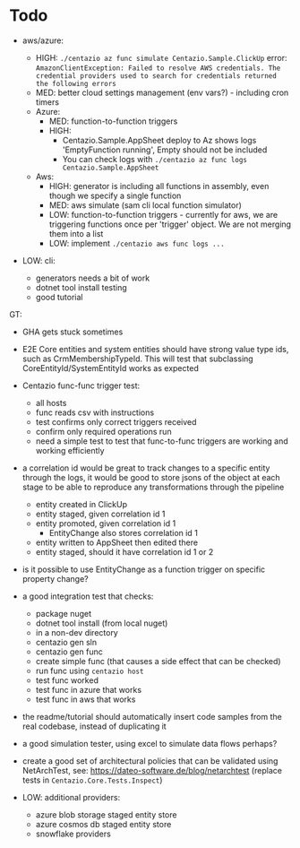 # Todo
- aws/azure:
  - HIGH: `./centazio az func simulate Centazio.Sample.ClickUp` error: `AmazonClientException: Failed to resolve AWS credentials. The credential providers used to search for credentials returned the following errors`
  - MED: better cloud settings management (env vars?) - including cron timers
  - Azure:
    - MED: function-to-function triggers
    - HIGH: 
      - Centazio.Sample.AppSheet deploy to Az shows logs 'EmptyFunction running', Empty should not be included
      - You can check logs with `./centazio az func logs Centazio.Sample.AppSheet`    
  - Aws: 
    - HIGH: generator is including all functions in assembly, even though we specify a single function
    - MED: aws simulate (sam cli local function simulator)
    - LOW: function-to-function triggers - currently for aws, we are triggering functions once per 'trigger' object.  We are not merging them into a list
    - LOW: implement `./centazio aws func logs ...`

- LOW: cli:
  - generators needs a bit of work
  - dotnet tool install testing
  - good tutorial




GT: 
- GHA gets stuck sometimes
- E2E Core entities and system entities should have strong value type ids, such as CrmMembershipTypeId.  This will test
  that subclassing CoreEntityId/SystemEntityId works as expected
- Centazio func-func trigger test: 
  - all hosts
  - func reads csv with instructions 
  - test confirms only correct triggers received 
  - confirm only required operations run
  - need a simple test to test that func-to-func triggers are working and working efficiently
- a correlation id would be great to track changes to a specific entity through the logs, it would be good to
    store jsons of the object at each stage to be able to reproduce any transformations through the pipeline
    - entity created in ClickUp
    - entity staged, given correlation id 1
    - entity promoted, given correlation id 1
      - EntityChange also stores correlation id 1
    - entity written to AppSheet then edited there
    - entity staged, should it have correlation id 1 or 2

- is it possible to use EntityChange as a function trigger on specific property change? 
- a good integration test that checks:
  - package nuget
  - dotnet tool install (from local nuget)
  - in a non-dev directory
  - centazio gen sln
  - centazio gen func
  - create simple func (that causes a side effect that can be checked)
  - run func using `centazio host`
  - test func worked
  - test func in azure that works
  - test func in aws that works
- the readme/tutorial should automatically insert code samples from the real codebase, instead of duplicating it
- a good simulation tester, using excel to simulate data flows perhaps?
- create a good set of architectural policies that can be validated using NetArchTest, 
    see: https://dateo-software.de/blog/netarchtest (replace tests in `Centazio.Core.Tests.Inspect`)

- LOW: additional providers:
  - azure blob storage staged entity store
  - azure cosmos db staged entity store
  - snowflake providers

 
